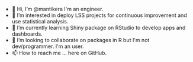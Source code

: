 - 👋 Hi, I’m @mantikera I'm an engineer.
- 👀 I’m interested in deploy LSS projects for continuous improvement and use statistical analysis.
- 🌱 I’m currently learning Shiny package on RStudio to develop apps and dashboards.
- 💞️ I’m looking to collaborate on packages in R but I'm not dev/programmer. I'm an user.
- 📫 How to reach me ... here on GitHub.

<!---
mantikera/mantikera is a ✨ special ✨ repository because its `README.md` (this file) appears on your GitHub profile.
You can click the Preview link to take a look at your changes.
--->
